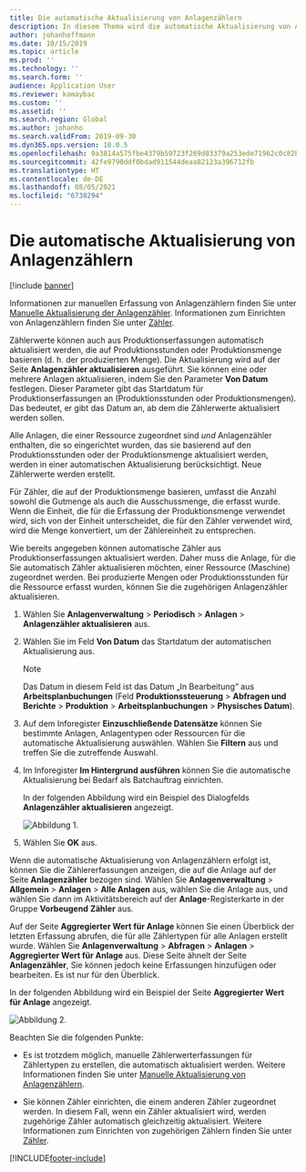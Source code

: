 ```yaml
---
title: Die automatische Aktualisierung von Anlagenzählern
description: In diesem Thema wird die automatische Aktualisierung von Anlagenzählern in Asset Management beschrieben.
author: johanhoffmann
ms.date: 10/15/2019
ms.topic: article
ms.prod: ''
ms.technology: ''
ms.search.form: ''
audience: Application User
ms.reviewer: kamaybac
ms.custom: ''
ms.assetid: ''
ms.search.region: Global
ms.author: johanho
ms.search.validFrom: 2019-09-30
ms.dyn365.ops.version: 10.0.5
ms.openlocfilehash: 9a3814a575fbe4379b59723f269d83379a253ede71962c0c82b5f4cc55d36e6c
ms.sourcegitcommit: 42fe9790ddf0bdad911544deaa82123a396712fb
ms.translationtype: HT
ms.contentlocale: de-DE
ms.lasthandoff: 08/05/2021
ms.locfileid: "6738294"
---
```

# <a name="automatic-update-of-asset-counters"></a>Die automatische Aktualisierung von Anlagenzählern

[!include [banner](../../includes/banner.md)]

Informationen zur manuellen Erfassung von Anlagenzählern finden Sie unter [Manuelle Aktualisierung der Anlagenzähler](../work-orders/manual-update-of-asset-counters.md). Informationen zum Einrichten von Anlagenzählern finden Sie unter [Zähler](../setup-for-objects/counters.md).

Zählerwerte können auch aus Produktionserfassungen automatisch aktualisiert werden, die auf Produktionsstunden oder Produktionsmenge basieren (d. h. der produzierten Menge). Die Aktualisierung wird auf der Seite **Anlagenzähler aktualisieren** ausgeführt. Sie können eine oder mehrere Anlagen aktualisieren, indem Sie den Parameter **Von Datum** festlegen. Dieser Parameter gibt das Startdatum für Produktionserfassungen an (Produktionsstunden oder Produktionsmengen). Das bedeutet, er gibt das Datum an, ab dem die Zählerwerte aktualisiert werden sollen.

Alle Anlagen, die einer Ressource zugeordnet sind *und* Anlagenzähler enthalten, die so eingerichtet wurden, das sie basierend auf den Produktionsstunden oder der Produktionsmenge aktualisiert werden, werden in einer automatischen Aktualisierung berücksichtigt. Neue Zählerwerte werden erstellt.

Für Zähler, die auf der Produktionsmenge basieren, umfasst die Anzahl sowohl die Gutmenge als auch die Ausschussmenge, die erfasst wurde. Wenn die Einheit, die für die Erfassung der Produktionsmenge verwendet wird, sich von der Einheit unterscheidet, die für den Zähler verwendet wird, wird die Menge konvertiert, um der Zählereinheit zu entsprechen.

Wie bereits angegeben können automatische Zähler aus Produktionserfassungen aktualisiert werden. Daher muss die Anlage, für die Sie automatisch Zähler aktualisieren möchten, einer Ressource (Maschine) zugeordnet werden. Bei produzierte Mengen oder Produktionsstunden für die Ressource erfasst wurden, können Sie die zugehörigen Anlagenzähler aktualisieren.

1. Wählen Sie **Anlagenverwaltung** > **Periodisch** > **Anlagen** > **Anlagenzähler aktualisieren** aus.

2. Wählen Sie im Feld **Von Datum** das Startdatum der automatischen Aktualisierung aus.

    >[!NOTE]
    >Das Datum in diesem Feld ist das Datum „In Bearbeitung“ aus **Arbeitsplanbuchungen** (Feld **Produktionssteuerung** > **Abfragen und Berichte** > **Produktion** > **Arbeitsplanbuchungen** > **Physisches Datum**).

3. Auf dem Inforegister **Einzuschließende Datensätze** können Sie bestimmte Anlagen, Anlagentypen oder Ressourcen für die automatische Aktualisierung auswählen. Wählen Sie **Filtern** aus und treffen Sie die zutreffende Auswahl.

4. Im Inforegister **Im Hintergrund ausführen** können Sie die automatische Aktualisierung bei Bedarf als Batchauftrag einrichten.

    In der folgenden Abbildung wird ein Beispiel des Dialogfelds **Anlagenzähler aktualisieren** angezeigt.

    ![Abbildung 1.](media/12-work-orders.png)

5. Wählen Sie **OK** aus. 

Wenn die automatische Aktualisierung von Anlagenzählern erfolgt ist, können Sie die Zählererfassungen anzeigen, die auf die Anlage auf der Seite **Anlagenzähler** bezogen sind. Wählen Sie **Anlagenverwaltung** > **Allgemein** > **Anlagen** > **Alle Anlagen** aus, wählen Sie die Anlage aus, und wählen Sie dann im Aktivitätsbereich auf der **Anlage**-Registerkarte in der Gruppe **Vorbeugend** **Zähler** aus.

Auf der Seite **Aggregierter Wert für Anlage** können Sie einen Überblick der letzten Erfassung abrufen, die für alle Zählertypen für alle Anlagen erstellt wurde. Wählen Sie **Anlagenverwaltung** > **Abfragen** > **Anlagen** > **Aggregierter Wert für Anlage** aus. Diese Seite ähnelt der Seite **Anlagenzähler**, Sie können jedoch keine Erfassungen hinzufügen oder bearbeiten. Es ist nur für den Überblick.

In der folgenden Abbildung wird ein Beispiel der Seite **Aggregierter Wert für Anlage** angezeigt.

![Abbildung 2.](media/13-work-orders.png)

Beachten Sie die folgenden Punkte:

- Es ist trotzdem möglich, manuelle Zählerwerterfassungen für Zählertypen zu erstellen, die automatisch aktualisiert werden. Weitere Informationen finden Sie unter [Manuelle Aktualisierung von Anlagenzählern](../work-orders/manual-update-of-asset-counters.md).

- Sie können Zähler einrichten, die einem anderen Zähler zugeordnet werden. In diesem Fall, wenn ein Zähler aktualisiert wird, werden zugehörige Zähler automatisch gleichzeitig aktualisiert. Weitere Informationen zum Einrichten von zugehörigen Zählern finden Sie unter [Zähler](../setup-for-objects/counters.md).



[!INCLUDE[footer-include](../../../includes/footer-banner.md)]
